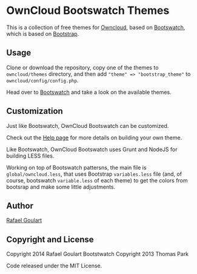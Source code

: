 OwnCloud Bootswatch Themes
==========================

This is a collection of free themes for [Owncloud](http://owncloud.org/), based on [Bootswatch](http://bootswatch.com), which is based
on [Bootstrap](http://getbootstrap.com/).

Usage
-----

Clone or download the repository, copy one of the themes to `owncloud/themes` directory, and then
add `"theme" => "bootstrap_theme"` to `owncloud/config/config.php`.

Head over to [Bootswatch](http://bootswatch.com) and take a look on the available themes.

Customization
-------------

Just like Bootswatch, OwnCloud Bootswatch can be customized.

Check out the [Help page](http://bootswatch.com/help/) for more details on building your own theme.

Like Bootswatch, OwnCloud Bootswatch uses Grunt and NodeJS for building LESS files.

Working on top of Bootswatch pattersns, the main file is `global/owncloud.less`, that uses
Bootstrap `variables.less` file (and, of course, bootswatch `variable.less` of each theme) to get
the colors from bootsrap and make some little adjustments.

Author
------

[Rafael Goulart](http://github.com/rafaelgou)

Copyright and License
---------------------

Copyright 2014 Rafael Goulart
Bootstwatch Copyright 2013 Thomas Park

Code released under the MIT License.

